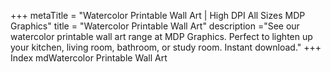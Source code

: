 +++
metaTitle = "Watercolor Printable Wall Art | High DPI All Sizes MDP Graphics"
title = "Watercolor Printable Wall Art"
description ="See our watercolor printable wall art range at MDP Graphics. Perfect to lighten up your kitchen, living room, bathroom, or study room. Instant download."
+++
Index mdWatercolor Printable Wall Art
